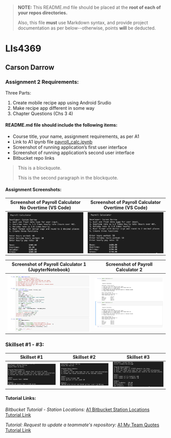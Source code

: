 > **NOTE:** This README.md file should be placed at the **root of each of your repos directories.**
>
>Also, this file **must** use Markdown syntax, and provide project documentation as per below--otherwise, points **will** be deducted.
>

# LIs4369

## Carson Darrow

### Assignment 2 Requirements:

Three Parts:

1. Create mobile recipe app using Android Srudio
2. Make recipe app different in some way
3. Chapter Questions (Chs 3 4)

#### README.md file should include the following items:

* Course title, your name, assignment requirements, as per A1
* Link to A1 ipynb file [payroll_calc.ipynb](a2_payroll_calculator/payroll_calc.ipynb)
* Screenshot of running application’s first user interface
* Screenshot of running application’s second user interface
* Bitbucket repo links

> This is a blockquote.
> 
> This is the second paragraph in the blockquote.
>


#### Assignment Screenshots:


| Screenshot of Payroll Calculator No Overtime (VS Code) | Screenshot of Payroll Calculator Overtime (VS Code) |
| -------------- | --------------|
| ![Payroll Calculator No Overtime](img/payroll_no_overtime.png) | ![Payroll Calculator Overtime](img/payroll_overtime.png) |


| Screenshot of Payroll Calculator 1 (JupyterNotebook) | Screenshot of Payroll Calculator 2 |
| -------------- | --------------|
| ![Payroll Calculator 1](img/payroll_jupyter1.png) | ![Payroll Calculator 2](img/payroll_jupyter2.png) |



### Skillset #1 - #3:

| Skillset #1 | Skillset #2 | Skillset #3 |
| -------------- | --------------| -------------- |
| ![Skillset #1](img/ss1.png) | ![Skillset #2](img/ss2.png) | ![Skillset #1](img/ss3.png) |




#### Tutorial Links:

*Bitbucket Tutorial - Station Locations:*
[A1 Bitbucket Station Locations Tutorial Link](https://bitbucket.org/cbd19a/bitbucketstationlocations/ "Bitbucket Station Locations")

*Tutorial: Request to update a teammate's repository:*
[A1 My Team Quotes Tutorial Link](https://bitbucket.org/username/myteamquotes/ "My Team Quotes Tutorial")